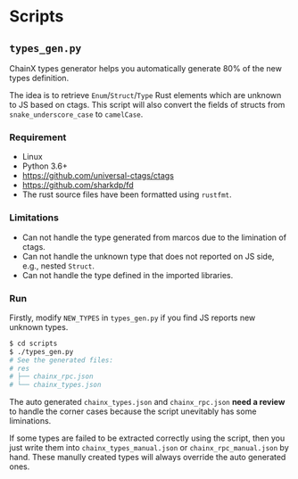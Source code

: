 # Scripts

## `types_gen.py`

ChainX types generator helps you automatically generate 80% of the new types definition.

The idea is to retrieve `Enum`/`Struct`/`Type` Rust elements which are unknown to JS based on ctags. This script will also convert the fields of structs from `snake_underscore_case` to `camelCase`.

### Requirement

- Linux
- Python 3.6+
- https://github.com/universal-ctags/ctags
- https://github.com/sharkdp/fd
- The rust source files have been formatted using `rustfmt`.

### Limitations

- Can not handle the type generated from marcos due to the limination of ctags.
- Can not handle the unknown type that does not reported on JS side, e.g., nested `Struct`.
- Can not handle the type defined in the imported libraries.

### Run

Firstly, modify `NEW_TYPES` in `types_gen.py` if you find JS reports new unknown types.

```bash
$ cd scripts
$ ./types_gen.py
# See the generated files:
# res
# ├── chainx_rpc.json
# └── chainx_types.json
```

The auto generated `chainx_types.json` and `chainx_rpc.json` **need a review** to handle the corner cases because the script unevitably has some liminations.

If some types are failed to be extracted correctly using the script, then you just write them into `chainx_types_manual.json` or `chainx_rpc_manual.json` by hand. These manully created types will always override the auto generated ones.
